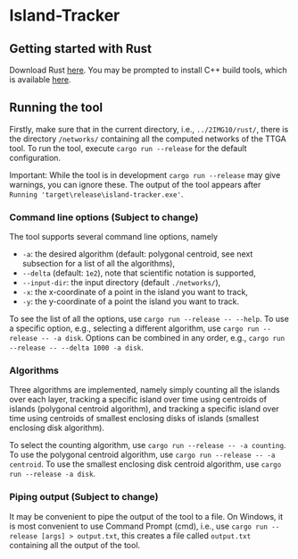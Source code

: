 # Island-Tracker

## Getting started with Rust
Download Rust [here](https://www.rust-lang.org/learn/get-started). You may be prompted to install C++ build tools, which is available [here](https://visualstudio.microsoft.com/visual-cpp-build-tools/).

## Running the tool
Firstly, make sure that in the current directory, i.e., `../2IMG10/rust/`, there is the directory `/networks/` containing all the computed networks of the TTGA tool. To run the tool, execute `cargo run --release` for the default configuration. 

Important: While the tool is in development `cargo run --release` may give warnings, you can ignore these. The output of the tool appears after `Running 'target\release\island-tracker.exe'`.

### Command line options (Subject to change)
The tool supports several command line options, namely

* `-a`: the desired algorithm (default: polygonal centroid, see next subsection for a list of all the algorithms),
* `--delta` (default: `1e2`), note that scientific notation is supported,
* `--input-dir`: the input directory (default `./networks/`),
* `-x`: the x-coordinate of a point in the island you want to track,
* `-y`: the y-coordinate of a point the island you want to track.

To see the list of all the options, use `cargo run --release -- --help`. To use a specific option, e.g., selecting a different algorithm, use `cargo run --release -- -a disk`. Options can be combined in any order, e.g., `cargo run --release -- --delta 1000 -a disk`.

### Algorithms
Three algorithms are implemented, namely simply counting all the islands over each layer, tracking a specific island over time using centroids of islands (polygonal centroid algorithm), and tracking a specific island over time using centroids of smallest enclosing disks of islands (smallest enclosing disk algorithm).

To select the counting algorithm, use `cargo run --release -- -a counting`. To use the polygonal centroid algorithm, use `cargo run --release -- -a centroid`. To use the smallest enclosing disk centroid algorithm, use `cargo run --release -a disk`.


### Piping output (Subject to change)
It may be convenient to pipe the output of the tool to a file. On Windows, it is most convenient to use Command Prompt (cmd), i.e., use `cargo run --release [args] > output.txt`, this creates a file called `output.txt` containing all the output of the tool. 